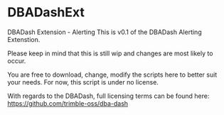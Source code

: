 # DBADashExt
DBADash Extension - Alerting
This is v0.1 of the DBADash Alerting Extenstion.

Please keep in mind that this is still wip and changes are most likely to occur. 

You are free to download, change, modify the scripts here to better suit your needs. For now, this script is under no license.

With regards to the DBADash, full licensing terms can be found here: https://github.com/trimble-oss/dba-dash
